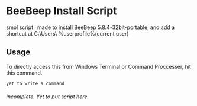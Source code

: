 # BeeBeep Install Script
smol script i made to install BeeBeep 5.8.4-32bit-portable, and add a shortcut at C:\Users\ %userprofile%\(current user)
## Usage
To directly access this from Windows Terminal or Command Proccesser, hit this command.
```
yet to write a command
```
###### Incomplete. Yet to put script here
